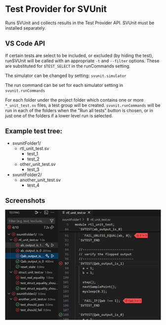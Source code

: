 # Test Provider for SVUnit

Runs SVUnit and collects results in the Test Provider API. SVUnit must be installed separately.

## VS Code API

If certain tests are select to be included, or excluded (by hiding the test), runSVUnit will be called with an appropriate `-t` and `--filter` options. These are substituted for `$TEST_SELECT` in the runCommands setting.

The simulator can be changed by setting: `svunit.simulator`

The run command can be set for each simulator setting in `svunit.runCommands`

For each folder under the project folder which contains one or more `*_unit_test.sv` files, a test group will be created. `svunit.runCommands` will be run in each of the folders when the "Run all tests" button is chosen, or in just one of the folders if a lower level run is selected.

## Example test tree:
* svunitFolder1/
  * rtl_unit_test.sv
    * test_1
    * test_2
  * other_unit_test.sv
    * test_3
* svunitFolder2/
  * another_unit_test.sv
    * test_4

## Screenshots
![Screenshot](images/screenshot1.png)
